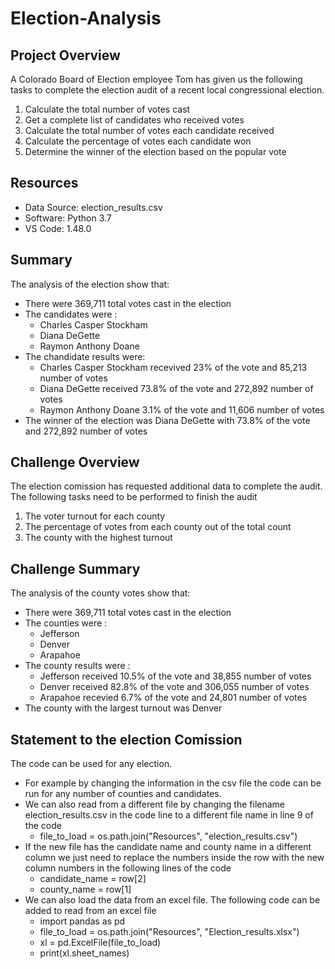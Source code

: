 # Election-Analysis

## Project Overview
A Colorado Board of Election employee Tom has given us the following tasks to complete the election audit of a recent local congressional election.

1. Calculate the total number of votes cast
2. Get a complete list of candidates who received votes
3. Calculate the total number of votes each candidate received
4. Calculate the percentage of votes each candidate won
5. Determine the winner of the election based on the popular vote

## Resources
- Data Source: election_results.csv
- Software: Python 3.7
- VS Code: 1.48.0

## Summary
The analysis of the election show that:
- There were 369,711 total votes cast in the election
- The candidates were :
    - Charles Casper Stockham
    - Diana DeGette
    - Raymon Anthony Doane
- The chandidate results were:
    - Charles Casper Stockham recevived 23% of the vote and 85,213 number of votes
    - Diana DeGette received 73.8% of the vote and 272,892 number of votes
    - Raymon Anthony Doane 3.1% of the vote and 11,606 number of votes
- The winner of the election was Diana DeGette with 73.8% of the vote and 272,892 number of votes 

## Challenge Overview
The election comission has requested additional data to complete the audit. The following tasks need to be performed to finish the audit
1. The voter turnout for each county
2. The percentage of votes from each county out of the total count
3. The county with the highest turnout

## Challenge Summary
The analysis of the county votes show that:
- There were 369,711 total votes cast in the election
- The counties were :
    - Jefferson
    - Denver
    - Arapahoe
- The county results were :
    - Jefferson received 10.5% of the vote and 38,855 number of votes
    - Denver received 82.8% of the vote and 306,055 number of votes
    - Arapahoe recevied 6.7% of the vote and 24,801 number of votes
- The county with the largest turnout was Denver

## Statement to the election Comission
The code can be used for any election. 
- For example by changing the information in the csv file the code can be run for any number of counties and candidates.
- We can also read from a different file by changing the filename election_results.csv in the code line to a different file name in line 9 of the code
    -  file_to_load = os.path.join("Resources", "election_results.csv")
- If the new file has the candidate name and county name in a different column we just need to replace the numbers inside the row with the new column numbers in the following lines of the code
    -  candidate_name = row[2]
    -  county_name = row[1]
- We can also load the data from an excel file. The following code can be added to read from an excel file
    - import pandas as pd
    - file_to_load = os.path.join("Resources", "Election_results.xlsx")
    - xl = pd.ExcelFile(file_to_load)
    - print(xl.sheet_names)
